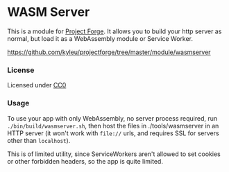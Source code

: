 # WASM Server

This is a module for [Project Forge](https://projectforge.dev). It allows you to build your http server as normal, but load it as a WebAssembly module or Service Worker. 

https://github.com/kyleu/projectforge/tree/master/module/wasmserver

### License

Licensed under [CC0](https://creativecommons.org/publicdomain/zero/1.0)

### Usage

To use your app with only WebAssembly, no server process required, run `./bin/build/wasmserver.sh`, then host the files in ./tools/wasmserver in an HTTP server (it won't work with `file://` urls, and requires SSL for servers other than `localhost`).

This is of limited utility, since ServiceWorkers aren't allowed to set cookies or other forbidden headers, so the app is quite limited. 
